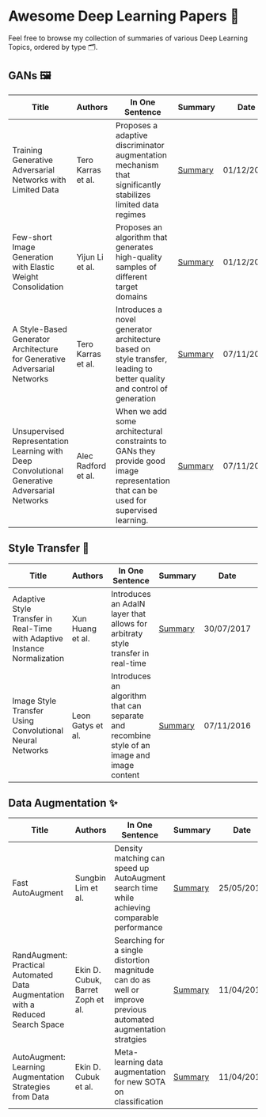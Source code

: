 # Awesome Deep Learning Papers 📰

Feel free to browse my collection of summaries of various Deep Learning Topics, ordered by type 🗂️. 


## GANs 🖼️

| Title | Authors | In One Sentence | Summary | Date | Link | Conference |
| -----  | ------ | --------------- | ------- | ---- | ---- | ---------- |
| Training Generative Adversarial Networks with Limited Data | Tero Karras et al. | Proposes a adaptive discriminator augmentation mechanism that significantly stabilizes limited data regimes | [Summary](./paper-summary/GANs/AdaptiveDiscriminatorAugmentation.md) | 01/12/2020 | [Paper](https://papers.nips.cc/paper/2020/file/8d30aa96e72440759f74bd2306c1fa3d-Paper.pdf) | NeurIPS 2020 | 
| Few-short Image Generation with Elastic Weight Consolidation | Yijun Li et al. | Proposes an algorithm that generates high-quality samples of different target domains | [Summary](./paper-summary/GANs/ElasticWeightConsolidation.md) | 01/12/2020 | [Paper](https://papers.nips.cc/paper/2020/file/b6d767d2f8ed5d21a44b0e5886680cb9-Paper.pdf) | NeurIPS 2020 | 
| A Style-Based Generator Architecture for Generative Adversarial Networks | Tero Karras et al. | Introduces a novel generator architecture based on style transfer, leading to better quality and control of generation | [Summary](./paper-summary/GANs/StyleGAN.md) | 07/11/2016 | [Paper](https://arxiv.org/pdf/1812.04948.pdf) | CVPR 2019 | 
| Unsupervised Representation Learning with Deep Convolutional Generative Adversarial Networks | Alec Radford et al. | When we add some architectural constraints to GANs they provide good image representation that can be used for supervised learning. | [Summary](./paper-summary/GANs/DCGAN.md) | 07/11/2016 | [Paper](https://arxiv.org/pdf/1511.06434.pdf) | ICLR 2016 |  

## Style Transfer 🎨

| Title | Authors | In One Sentence | Summary | Date | Link | Conference |
| -----  | ------ | --------------- | ------- | ---- | ---- | ---------- |
| Adaptive Style Transfer in Real-Time with Adaptive Instance Normalization | Xun Huang et al. | Introduces an AdaIN layer that allows for arbitraty style transfer in real-time | [Summary](./paper-summary/style-transfer/AdaIN.md) | 30/07/2017 | [Paper](https://arxiv.org/pdf/1703.06868.pdf) | ICCV 2017 | 
| Image Style Transfer Using Convolutional Neural Networks | Leon Gatys et al. | Introduces an algorithm that can separate and  recombine style of an image and image content  | [Summary](./paper-summary/style-transfer/ImageStyleTransfer.md) | 07/11/2016 | [Paper](https://www.cv-foundation.org/openaccess/content_cvpr_2016/papers/Gatys_Image_Style_Transfer_CVPR_2016_paper.pdf) | CVPR 2016 | 


## Data Augmentation ✨

| Title | Authors | In One Sentence | Summary | Date | Link | Conference |
| -----  | ------ | --------------- | ------- | ---- | ---- | ---------- |
| Fast AutoAugment | Sungbin Lim et al. | Density matching can speed up AutoAugment search time while achieving comparable performance  | [Summary](./paper-summary/data-augmentation/FastAutoAugment.md) | 25/05/2019 | [Paper](https://arxiv.org/pdf/1905.00397v2.pdf) | NeurIPS 2019 | 
| RandAugment: Practical Automated Data Augmentation with a Reduced Search Space | Ekin D. Cubuk, Barret Zoph et al. | Searching for a single distortion magnitude can do as well or improve previous automated augmentation stratgies  | [Summary](./paper-summary/data-augmentation/RandAugment.md) | 11/04/2019 | [Paper](https://proceedings.neurips.cc/paper/2020/file/d85b63ef0ccb114d0a3bb7b7d808028f-Paper.pdf) | NeurIPS 2020 | 
| AutoAugment: Learning Augmentation Strategies from Data | Ekin D. Cubuk et al. | Meta-learning data augmentation for new SOTA on classification | [Summary](./paper-summary/data-augmentation/AutoAugment.md) | 11/04/2019 | [Paper](https://arxiv.org/pdf/1805.09501.pdf) | ArXiv | 

